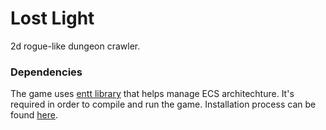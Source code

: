 # Lost Light
2d rogue-like dungeon crawler.

### Dependencies
The game uses [entt library](https://github.com/skypjack/entt#packaging-tools) that helps manage ECS architechture.
It's required in order to compile and run the game. Installation process can be found [here](https://github.com/skypjack/entt#packaging-tools).
